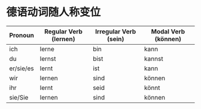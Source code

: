 # 德语动词随人称变位

| **Pronoun** | **Regular Verb (lernen)** | **Irregular Verb (sein)** | **Modal Verb (können)** |
|-------------|---------------------------|---------------------------|-------------------------|
| ich         | lerne                     | bin                       | kann                    |
| du          | lernst                    | bist                      | kannst                  |
| er/sie/es   | lernt                     | ist                       | kann                    |
| wir         | lernen                    | sind                      | können                  |
| ihr         | lernt                     | seid                      | könnt                   |
| sie/Sie     | lernen                    | sind                      | können                  |

